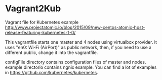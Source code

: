 # Vagrant2Kub
Vagrant file for Kubernetes example http://www.projectatomic.io/blog/2015/09/new-centos-atomic-host-release-featuring-kubernetes-1-0/

This vagrantfile starts one master and 4 nodes using virtualbox provider. It uses "en0: Wi-Fi (AirPort)" as public network, then, if you need to use a different public, change it into the vagrantfile.

configFile directory contains configuration files of master and nodes. example directorio contains ngnix example. You can find a lot of examples in https://github.com/kubernetes/kubernetes.